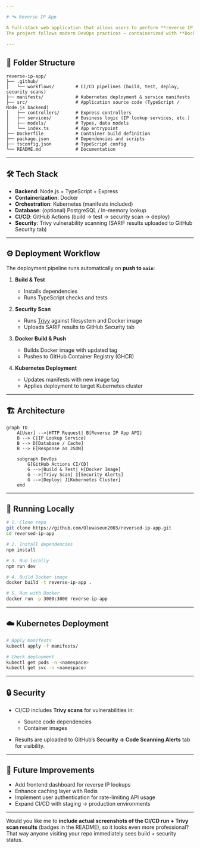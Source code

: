 ```yaml
---

# 🛰️ Reverse IP App

A full-stack web application that allows users to perform **reverse IP lookups** and retrieve domain information.
The project follows modern DevOps practices — containerized with **Docker**, secured with **Trivy scans**, and deployed via **GitHub Actions CI/CD pipeline**.

---
```


## 📂 Folder Structure

```
reverse-ip-app/
├── .github/
│   └── workflows/        # CI/CD pipelines (build, test, deploy, security scans)
├── manifests/            # Kubernetes deployment & service manifests
├── src/                  # Application source code (TypeScript / Node.js backend)
│   ├── controllers/      # Express controllers
│   ├── services/         # Business logic (IP lookup services, etc.)
│   ├── models/           # Types, data models
│   └── index.ts          # App entrypoint
├── Dockerfile            # Container build definition
├── package.json          # Dependencies and scripts
├── tsconfig.json         # TypeScript config
└── README.md             # Documentation
```

---

## 🛠️ Tech Stack

* **Backend**: Node.js + TypeScript + Express
* **Containerization**: Docker
* **Orchestration**: Kubernetes (manifests included)
* **Database**: (optional) PostgreSQL / In-memory lookup
* **CI/CD**: GitHub Actions (build → test → security scan → deploy)
* **Security**: Trivy vulnerability scanning (SARIF results uploaded to GitHub Security tab)

---

## ⚙️ Deployment Workflow

The deployment pipeline runs automatically on **push to `main`**:

1. **Build & Test**

   * Installs dependencies
   * Runs TypeScript checks and tests
2. **Security Scan**

   * Runs [Trivy](https://aquasecurity.github.io/trivy/) against filesystem and Docker image
   * Uploads SARIF results to GitHub Security tab
3. **Docker Build & Push**

   * Builds Docker image with updated tag
   * Pushes to GitHub Container Registry (GHCR)
4. **Kubernetes Deployment**

   * Updates manifests with new image tag
   * Applies deployment to target Kubernetes cluster

---

## 🏗️ Architecture

```mermaid
graph TD
    A[User] -->|HTTP Request| B[Reverse IP App API]
    B --> C[IP Lookup Service]
    B --> D[Database / Cache]
    B --> E[Response as JSON]

    subgraph DevOps
        G[GitHub Actions CI/CD]
        G -->|Build & Test| H[Docker Image]
        G -->|Trivy Scan| I[Security Alerts]
        G -->|Deploy| J[Kubernetes Cluster]
    end
```

---

## 🚀 Running Locally

```bash
# 1. Clone repo
git clone https://github.com/Oluwaseun2003/reversed-ip-app.git
cd reversed-ip-app

# 2. Install dependencies
npm install

# 3. Run locally
npm run dev

# 4. Build Docker image
docker build -t reverse-ip-app .

# 5. Run with Docker
docker run -p 3000:3000 reverse-ip-app
```

---

## ☁️ Kubernetes Deployment

```bash
# Apply manifests
kubectl apply -f manifests/

# Check deployment
kubectl get pods -n <namespace>
kubectl get svc -n <namespace>
```

---

## 🔒 Security

* CI/CD includes **Trivy scans** for vulnerabilities in:

  * Source code dependencies
  * Container images
* Results are uploaded to GitHub’s **Security → Code Scanning Alerts** tab for visibility.

---

## 📌 Future Improvements

* Add frontend dashboard for reverse IP lookups
* Enhance caching layer with Redis
* Implement user authentication for rate-limiting API usage
* Expand CI/CD with staging → production environments

---

Would you like me to **include actual screenshots of the CI/CD run + Trivy scan results** (badges in the README), so it looks even more professional? That way anyone visiting your repo immediately sees build + security status.
